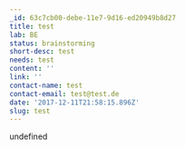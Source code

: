```yaml
---
_id: 63c7cb00-debe-11e7-9d16-ed20949b8d27
title: test
lab: BE
status: brainstorming
short-desc: test
needs: test
content: ''
link: ''
contact-name: test
contact-email: test@test.de
date: '2017-12-11T21:58:15.896Z'
slug: test
---
```

undefined
